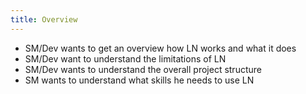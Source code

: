 ```yaml
---
title: Overview
---
```


- SM/Dev wants to get an overview how LN works and what it does
- SM/Dev want to understand the limitations of LN
- SM/Dev wants to understand the overall project structure
- SM wants to understand what skills he needs to use LN
